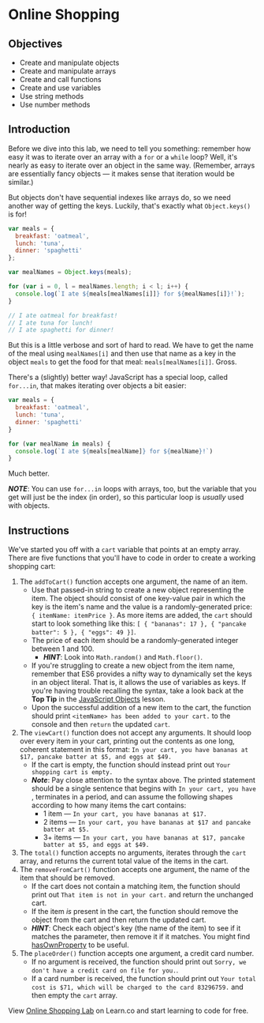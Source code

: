 # Online Shopping

## Objectives
+ Create and manipulate objects
+ Create and manipulate arrays
+ Create and call functions
+ Create and use variables
+ Use string methods
+ Use number methods

## Introduction
Before we dive into this lab, we need to tell you something: remember how easy it was to iterate over an array with a `for` or a `while` loop? Well, it's nearly as easy to iterate over an object in the same way. (Remember, arrays are essentially fancy objects — it makes sense that iteration would be similar.)

But objects don't have sequential indexes like arrays do, so we need another way of getting the keys. Luckily, that's exactly what `Object.keys()` is for!

```js
var meals = {
  breakfast: 'oatmeal',
  lunch: 'tuna',
  dinner: 'spaghetti'
};

var mealNames = Object.keys(meals);

for (var i = 0, l = mealNames.length; i < l; i++) {
  console.log(`I ate ${meals[mealNames[i]]} for ${mealNames[i]}!`);
}

// I ate oatmeal for breakfast!
// I ate tuna for lunch!
// I ate spaghetti for dinner!
```

But this is a little verbose and sort of hard to read. We have to get the name of the meal using `mealNames[i]` and then use that name as a key in the object `meals` to get the food for that meal: `meals[mealNames[i]]`. Gross.

There's a (slightly) better way! JavaScript has a special loop, called `for...in`, that makes iterating over objects a bit easier:

```js
var meals = {
  breakfast: 'oatmeal',
  lunch: 'tuna',
  dinner: 'spaghetti'
}

for (var mealName in meals) {
  console.log(`I ate ${meals[mealName]} for ${mealName}!`)
}
```

Much better.

***NOTE***: You can use `for...in` loops with arrays, too, but the variable that you get will just be the index (in order), so this particular loop is _usually_ used with objects.

## Instructions
We've started you off with a `cart` variable that points at an empty array. There are five functions that you'll have to code in order to create a working shopping cart:
1. The `addToCart()` function accepts one argument, the name of an item.
    + Use that passed-in string to create a new object representing the item. The object should consist of one key-value pair in which the key is the item's name and the value is a randomly-generated price: `{ itemName: itemPrice }`. As more items are added, the `cart` should start to look something like this: `[ { "bananas": 17 }, { "pancake batter": 5 }, { "eggs": 49 }]`.
    + The price of each item should be a randomly-generated integer between 1 and 100.
      * ***HINT***: Look into `Math.random()` and `Math.floor()`.
    + If you're struggling to create a new object from the item name, remember that ES6 provides a nifty way to dynamically set the keys in an object literal. That is, it allows the use of variables as keys. If you're having trouble recalling the syntax, take a look back at the **Top Tip** in the [JavaScript Objects](https://learn.co/lessons/javascript-objects) lesson.
    + Upon the successful addition of a new item to the cart, the function should print `<itemName> has been added to your cart.` to the console and then `return` the updated `cart`.
2. The `viewCart()` function does not accept any arguments. It should loop over every item in your cart, printing out the contents as one long, coherent statement in this format: `In your cart, you have bananas at $17, pancake batter at $5, and eggs at $49.`
    + If the cart is empty, the function should instead print out `Your shopping cart is empty.`
    + ***Note***: Pay close attention to the syntax above. The printed statement should be a single sentence that begins with `In your cart, you have `, terminates in a period, and can assume the following shapes according to how many items the cart contains:
      * 1 item — `In your cart, you have bananas at $17.`
      * 2 items — `In your cart, you have bananas at $17 and pancake batter at $5.`
      * 3+ items — `In your cart, you have bananas at $17, pancake batter at $5, and eggs at $49.`
3. The `total()` function accepts no arguments, iterates through the `cart` array, and returns the current total value of the items in the cart.
4. The `removeFromCart()` function accepts one argument, the name of the item that should be removed.
    + If the cart does not contain a matching item, the function should print out `That item is not in your cart.` and return the unchanged cart.
    + If the item *is* present in the cart, the function should remove the object from the cart and then return the updated cart.
    + ***HINT***: Check each object's key (the name of the item) to see if it matches the parameter, then remove it if it matches. You might find [hasOwnProperty](https://developer.mozilla.org/en-US/docs/Web/JavaScript/Reference/Global_Objects/Object/hasOwnProperty) to be useful.
5. The `placeOrder()` function accepts one argument, a credit card number.
    + If no argument is received, the function should print out `Sorry, we don't have a credit card on file for you.`.
    + If a card number is received, the function should print out `Your total cost is $71, which will be charged to the card 83296759.` and then empty the `cart` array.

<p class='util--hide'>View <a href='https://learn.co/lessons/js-basics-online-shopping-lab'>Online Shopping Lab</a> on Learn.co and start learning to code for free.</p>
